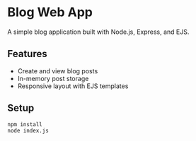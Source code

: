 # Blog Web App

A simple blog application built with Node.js, Express, and EJS.

## Features
- Create and view blog posts
- In-memory post storage
- Responsive layout with EJS templates

## Setup
```bash
npm install
node index.js
